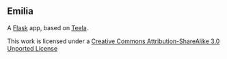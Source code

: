 ## Emilia

A [Flask](http://flask.pocoo.org/) app, based on [Teela](https://github.com/marchibbins/teela).

This work is licensed under a [Creative Commons Attribution-ShareAlike 3.0 Unported License](http://creativecommons.org/licenses/by-sa/3.0)
